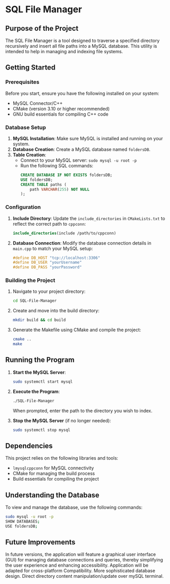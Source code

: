
# SQL File Manager

## Purpose of the Project
The SQL File Manager is a tool designed to traverse a specified directory recursively and insert all file paths into a MySQL database. This utility is intended to help in managing and indexing file systems.

## Getting Started

### Prerequisites
Before you start, ensure you have the following installed on your system:
- MySQL Connector/C++
- CMake (version 3.10 or higher recommended)
- GNU build essentials for compiling C++ code

### Database Setup
1. **MySQL Installation**: Make sure MySQL is installed and running on your system.
2. **Database Creation**: Create a MySQL database named `foldersDB`.
3. **Table Creation**:
   - Connect to your MySQL server: `sudo mysql -u root -p`
   - Run the following SQL commands:
     ```sql
     CREATE DATABASE IF NOT EXISTS foldersDB;
     USE foldersDB;
     CREATE TABLE paths (
         path VARCHAR(255) NOT NULL
     );
     ```

### Configuration
1. **Include Directory**: Update the `include_directories` in `CMakeLists.txt` to reflect the correct path to `cppconn`:
   ```cmake
   include_directories(include /path/to/cppconn)
   ```
2. **Database Connection**: Modify the database connection details in `main.cpp` to match your MySQL setup:
   ```cpp
   #define DB_HOST "tcp://localhost:3306"
   #define DB_USER "yourUsername"
   #define DB_PASS "yourPassword"
   ```

### Building the Project
1. Navigate to your project directory:
   ```bash
   cd SQL-File-Manager
   ```
2. Create and move into the build directory:
   ```bash
   mkdir build && cd build
   ```
3. Generate the Makefile using CMake and compile the project:
   ```bash
   cmake ..
   make
   ```

## Running the Program
1. **Start the MySQL Server**:
   ```bash
   sudo systemctl start mysql
   ```
2. **Execute the Program**:
   ```bash
   ./SQL-File-Manager
   ```
   When prompted, enter the path to the directory you wish to index.

3. **Stop the MySQL Server** (if no longer needed):
   ```bash
   sudo systemctl stop mysql
   ```

## Dependencies
This project relies on the following libraries and tools:
- `lmysqlcppconn` for MySQL connectivity
- CMake for managing the build process
- Build essentials for compiling the project

## Understanding the Database
To view and manage the database, use the following commands:
```bash
sudo mysql -u root -p
SHOW DATABASES;
USE foldersDB;
```

## Future Improvements
In future versions, the application will feature a graphical user interface (GUI) for managing database connections and queries, thereby simplifying the user experience and enhancing accessibility.
Application will be adapted for cross-platform Compatibility.
More sophisticated database design.
Direct directory content manipulation/update over mySQL terminal.
